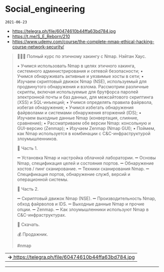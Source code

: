 # Social_engineering
`2021-06-23`

* https://telegra.ph/file/60474610b44ffa63bd784.jpg
* https://t.me/S_E_Reborn/210
* https://www.udemy.com/course/the-complete-nmap-ethical-hacking-course-network-security/

<blockquote>
👨🏻‍💻 Полный курс по этичному хакингу с Nmap. Нэйтан Хаус. 

▪️ Учимся использовать Nmap в целях этичного хакинга, системного администрирования и сетевой безопасности;
▪️ Учимся обнаруживать активные и уязвимые хосты в сети;
▪️ Изучаем скриптовый движок Nmap (NSE), используемый для продвинутого обнаружения и взлома. Рассмотрим различные скрипты, включая используемые для брутфорса паролей электронной почты и баз данных, для межсайтового скриптинга (XSS) и SQL-инъекций;
▪️ Учимся определять правила файрвола, избегая обнаружения;
▪️ Учимся избегать обнаружения файрволами и системами обнаружения вторжений (IDS);
▪️ Изучаем выходные данные Nmap (конвертация, слияние, сравнение);
▪️ Рассматриваем обе версии Nmap: консольную и GUI-версию (Zenmap);
▪️ Изучаем Zenmap (Nmap GUI);
▪️ Поймем, как Nmap используется в комбинации с C&amp;C-инфраструктурой злоумышленников.

📌 Часть 1.

➖ Установка Nmap и настройка облачной лаборатории.
➖ Основы Nmap, спецификация целей и состояния портов.
➖ Обнаружение хостов / пинг сканирование.
➖ Техники сканирования Nmap.
➖ Спецификация портов, обнаружение служб, версий и операционной системы.

📌 Часть 2.

➖ Скриптовый движок Nmap (NSE).
➖ Производительность Nmap, обход файрволов и IDS.
➖ Выходные данные Nmap и прочие опции.
➖ Zenmap.
➖ Как злоумышленники используют Nmap в C&amp;C-инфраструктурах.

🧷 Скачать.

💰 Продажник.

&#35;nmap
</blockquote>

<table><tr><td><b>→</b><a href="https://telegra.ph/file/60474610b44ffa63bd784.jpg">
https://telegra.ph/file/60474610b44ffa63bd784.jpg
</a>
</td></tr></table>

---

